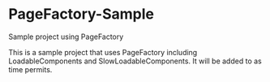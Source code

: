 # PageFactory-Sample
Sample project using PageFactory

This is a sample project that uses PageFactory including LoadableComponents and SlowLoadableComponents. It will be added to as time permits.
